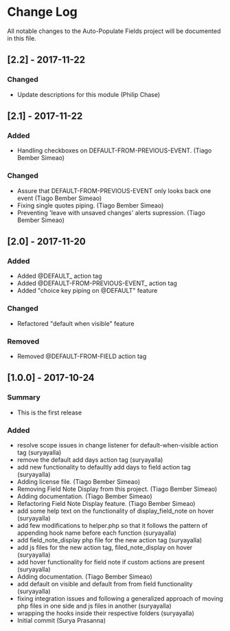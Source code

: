 # Change Log
All notable changes to the Auto-Populate Fields project will be documented in this file.

## [2.2] - 2017-11-22
### Changed
- Update descriptions for this module (Philip Chase)


## [2.1] - 2017-11-22
### Added
- Handling checkboxes on DEFAULT-FROM-PREVIOUS-EVENT. (Tiago Bember Simeao)

### Changed
- Assure that DEFAULT-FROM-PREVIOUS-EVENT only looks back one event (Tiago Bember Simeao)
- Fixing single quotes piping. (Tiago Bember Simeao)
- Preventing 'leave with unsaved changes' alerts supression. (Tiago Bember Simeao)


## [2.0] - 2017-11-20
### Added
- Added @DEFAULT_<N> action tag
- Added @DEFAULT-FROM-PREVIOUS-EVENT_<N> action tag
- Added "choice key piping on @DEFAULT" feature

### Changed
- Refactored "default when visible" feature

### Removed
- Removed @DEFAULT-FROM-FIELD action tag


## [1.0.0] - 2017-10-24
### Summary
- This is the first release

### Added
- resolve scope issues in change listener for default-when-visible action tag (suryayalla)
- remove the default add days action tag (suryayalla)
- add new functionality to defaultly add days to field action tag (suryayalla)
- Adding license file. (Tiago Bember Simeao)
- Removing Field Note Display from this project. (Tiago Bember Simeao)
- Adding documentation. (Tiago Bember Simeao)
- Refactoring Field Note Display feature. (Tiago Bember Simeao)
- add some help text on the functionality of display_field_note on hover (suryayalla)
- add few modifications to helper.php so that it follows the pattern of appending hook name before each function (suryayalla)
- add field_note_display php file for the new action tag (suryayalla)
- add js files for the new action tag, filed_note_display on hover (suryayalla)
- add hover functionality for field note if custom actions are present (suryayalla)
- Adding documentation. (Tiago Bember Simeao)
- add default on visible and default from from field functionality (suryayalla)
- fixing integration issues and following a generalized approach of moving php files in one side and js files in another (suryayalla)
- wrapping the hooks inside their respective folders (suryayalla)
- Initial commit (Surya Prasanna)
